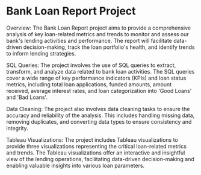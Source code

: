 # Bank Loan Report Project
Overview:
The Bank Loan Report project aims to provide a comprehensive analysis of key loan-related metrics and trends to monitor and assess our bank's lending activities and performance. The report will facilitate data-driven decision-making, track the loan portfolio's health, and identify trends to inform lending strategies.

SQL Queries:
The project involves the use of SQL queries to extract, transform, and analyze data related to bank loan activities. The SQL queries cover a wide range of key performance indicators (KPIs) and loan status metrics, including total loan applications, funded amounts, amount received, average interest rates, and loan categorization into 'Good Loans' and 'Bad Loans'.

Data Cleaning:
The project also involves data cleaning tasks to ensure the accuracy and reliability of the analysis. This includes handling missing data, removing duplicates, and converting data types to ensure consistency and integrity.

Tableau Visualizations:
The project includes Tableau visualizations to provide three visualizations representing  the critical loan-related metrics and trends. The Tableau visualizations offer an interactive and insightful view of the lending operations, facilitating data-driven decision-making and enabling valuable insights into various loan parameters.

